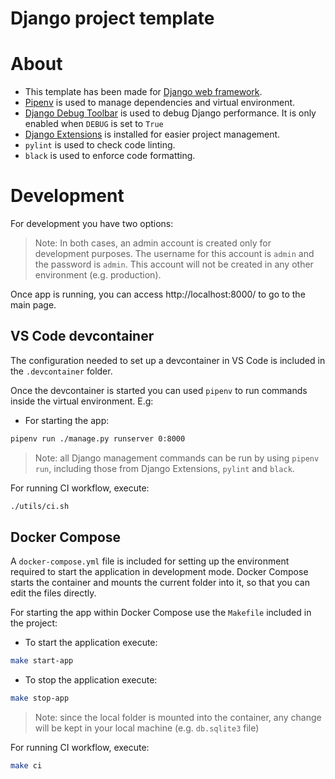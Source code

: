 # Django project template

# About

- This template has been made for [Django web framework](https://docs.djangoproject.com/).
- [Pipenv](https://pipenv.pypa.io/) is used to manage dependencies and virtual environment.
- [Django Debug Toolbar](https://django-debug-toolbar.readthedocs.io/) is used to debug Django performance. It is only enabled when `DEBUG` is set to `True`
- [Django Extensions](https://django-extensions.readthedocs.io/) is installed for easier project management.
- `pylint` is used to check code linting.
- `black` is used to enforce code formatting.


# Development

For development you have two options:

> Note: In both cases, an admin account is created only for development purposes. The username for this account is `admin` and the password is `admin`. This account will not be created in any other environment (e.g. production).

Once app is running, you can access http://localhost:8000/ to go to the main page.

## VS Code devcontainer

The configuration needed to set up a devcontainer in VS Code is included in the `.devcontainer` folder.

Once the devcontainer is started you can used `pipenv` to run commands inside the virtual environment. E.g:

- For starting the app:

```zsh
pipenv run ./manage.py runserver 0:8000
```

> Note: all Django management commands can be run by using `pipenv run`, including those from Django Extensions, `pylint` and `black`.

For running CI workflow, execute:

```zsh
./utils/ci.sh
```

## Docker Compose

A `docker-compose.yml` file is included for setting up the environment required to start the application in development mode. Docker Compose starts the container and mounts the current folder into it, so that you can edit the files directly.

For starting the app within Docker Compose use the `Makefile` included in the project:

- To start the application execute:

```zsh
make start-app
```

- To stop the application execute:

```zsh
make stop-app
```

> Note: since the local folder is mounted into the container, any change will be kept in your local machine (e.g. `db.sqlite3` file)

For running CI workflow, execute:

```zsh
make ci
```
